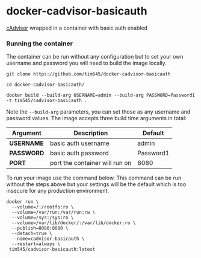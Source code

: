 # docker-cadvisor-basicauth

[cAdvisor](https://github.com/google/cadvisor) wrapped in a container with basic auth enabled

### Running the container

The container can be run without any configuration but to set your own username and password you will need to build the image locally.

`git clone https://github.com/tim545/docker-cadvisor-basicauth`

`cd docker-cadvisor-basicauth/`

`docker build --build-arg USERNAME=admin --build-arg PASSWORD=Password1 -t tim545/cadvisor-basicauth .`

Note the `--build-arg` parameters, you can set those as any username and password values. The image accepts three build time arguments in total:

| Argument | Description | Default |
| --- | --- | --- |
| **USERNAME** | basic auth username | admin |
| **PASSWORD** | basic auth password | Password1 |
| **PORT** | port the container will run on | 8080 |

To run your image use the command below. This command can be run without the steps above but your settings will be the default which is too insecure for any production environment.

```
docker run \
  --volume=/:/rootfs:ro \
  --volume=/var/run:/var/run:rw \
  --volume=/sys:/sys:ro \
  --volume=/var/lib/docker/:/var/lib/docker:ro \
  --publish=8080:8080 \
  --detach=true \
  --name=cadvisor-basicauth \
  --restart=always \
 tim545/cadvisor-basicauth:latest
```

